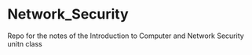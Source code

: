 # Network_Security
Repo for the notes of the Introduction to Computer and Network Security unitn class 
